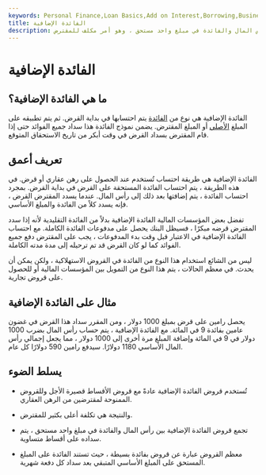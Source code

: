 ```yaml
---
keywords: Personal Finance,Loan Basics,Add on Interest,Borrowing,Business Loans,Financing,Interest
title: الفائدة الإضافية
description: الفائدة الإضافية هي طريقة لحساب تكلفة القرض عن طريق الجمع بين رأس المال والفائدة في مبلغ واحد مستحق ، وهو أمر مكلف للمقترض.
---
```


# الفائدة الإضافية
## ما هي الفائدة الإضافية؟

الفائدة الإضافية هي نوع من [الفائدة](/interest) يتم احتسابها في بداية القرض. ثم يتم تطبيقه على المبلغ [الأصلي](/principal) أو المبلغ المقترض. يضمن نموذج الفائدة هذا سداد جميع الفوائد حتى إذا قام المقترض بسداد القرض في وقت أبكر من تاريخ الاستحقاق المتوقع.

## تعريف أعمق

الفائدة الإضافية هي طريقة احتساب تُستخدم عند الحصول على رهن عقاري أو قرض. في هذه الطريقة ، يتم احتساب الفائدة المستحقة على القرض في بداية القرض. بمجرد احتساب الفائدة ، يتم إضافتها بعد ذلك إلى رأس المال. عندما يسدد المقترض القرض ، فإنه يسدد كلاً من الفائدة والمبلغ الأساسي.

تفضل بعض المؤسسات المالية الفائدة الإضافية بدلاً من الفائدة التقليدية لأنه إذا سدد المقترض قرضه مبكرًا ، فسيظل البنك يحصل على مدفوعات الفائدة الكاملة. مع احتساب الفائدة الإضافية في الاعتبار قبل وقت بدء المدفوعات ، يجب على المقترض دفع جميع الفوائد كما لو كان القرض قد تم ترحيله إلى مدة مدته الكاملة.

ليس من الشائع استخدام هذا النوع من الفائدة في القروض الاستهلاكية ، ولكن يمكن أن يحدث. في معظم الحالات ، يتم هذا النوع من التمويل بين المؤسسات المالية أو للحصول على قروض تجارية.

## مثال على الفائدة الإضافية

يحصل رامين على قرض بمبلغ 1000 دولار ، ومن المقرر سداد هذا القرض في غضون عامين بفائدة 9 في المائة. مع الفائدة الإضافية ، يتم حساب رأس المال بضرب 1000 دولار في 9 في المائة وإضافة المبلغ مرة أخرى إلى 1000 دولار ، مما يجعل إجمالي رأس المال الأساسي 1180 دولارًا. سيدفع رامين 590 دولارًا كل عام.

## يسلط الضوء

- تُستخدم قروض الفائدة الإضافية عادةً مع قروض الأقساط قصيرة الأجل وللقروض الممنوحة لمقترضين من الرهن العقاري.

- والنتيجة هي تكلفة أعلى بكثير للمقترض.

- تجمع قروض الفائدة الإضافية بين رأس المال والفائدة في مبلغ واحد مستحق ، يتم سداده على أقساط متساوية.

- معظم القروض عبارة عن قروض بفائدة بسيطة ، حيث تستند الفائدة على المبلغ المستحق على المبلغ الأساسي المتبقي بعد سداد كل دفعة شهرية.

